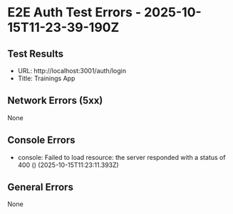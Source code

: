 # E2E Auth Test Errors - 2025-10-15T11-23-39-190Z

## Test Results
- URL: http://localhost:3001/auth/login
- Title: Trainings App

## Network Errors (5xx)
None

## Console Errors
- console: Failed to load resource: the server responded with a status of 400 () (2025-10-15T11:23:11.393Z)

## General Errors
None

